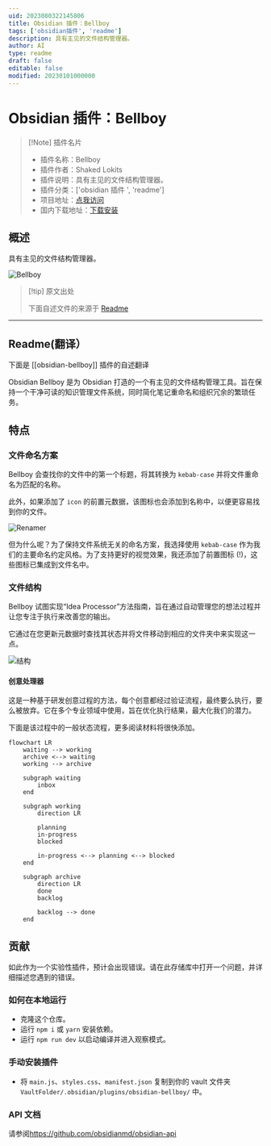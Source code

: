 ```yaml
---
uid: 2023080322145806
title: Obsidian 插件：Bellboy
tags: ['obsidian插件', 'readme']
description: 具有主见的文件结构管理器。
author: AI
type: readme
draft: false
editable: false
modified: 20230101000000
---
```


# Obsidian 插件：Bellboy

> [!Note] 插件名片
> - 插件名称：Bellboy
> - 插件作者：Shaked Lokits
> - 插件说明：具有主见的文件结构管理器。
> - 插件分类：['obsidian 插件 ', 'readme']
> - 项目地址：[点我访问](https://github.com/shakedlokits/obsidian-bellboy)
> - 国内下载地址：[下载安装](https://pkmer.cn/products/plugin/pluginMarket/?obsidian-bellboy)

## 概述

具有主见的文件结构管理器。

![Bellboy](https://cdn.pkmer.cn/covers/obsidian-bellboy.jpeg!pkmer)

> [!tip] 原文出处
>
>下面自述文件的来源于 [Readme](https://ghproxy.net/https://raw.githubusercontent.com/shakedlokits/obsidian-bellboy/master/README.md)

---

## Readme(翻译）

下面是 [[obsidian-bellboy]] 插件的自述翻译

Obsidian Bellboy 是为 Obsidian 打造的一个有主见的文件结构管理工具。旨在保持一个干净可读的知识管理文件系统，同时简化笔记重命名和组织冗余的繁琐任务。

## 特点

### 文件命名方案

Bellboy 会查找你的文件中的第一个标题，将其转换为 `kebab-case` 并将文件重命名为匹配的名称。

此外，如果添加了 `icon` 的前置元数据，该图标也会添加到名称中，以便更容易找到你的文件。

![Renamer](https://raw.githubusercontent.com/shakedlokits/obsidian-bellboy/master/docs/example.jpg)

但为什么呢？为了保持文件系统无关的命名方案，我选择使用 `kebab-case` 作为我们的主要命名约定风格。为了支持更好的视觉效果，我还添加了前置图标 (!)，这些图标已集成到文件名中。

### 文件结构

Bellboy 试图实现“Idea Processor”方法指南，旨在通过自动管理您的想法过程并让您专注于执行来改善您的输出。

它通过在您更新元数据时查找其状态并将文件移动到相应的文件夹中来实现这一点。

![结构](docs/structure.jpg)

#### 创意处理器

这是一种基于研发创意过程的方法，每个创意都经过验证流程，最终要么执行，要么被放弃。它在多个专业领域中使用，旨在优化执行结果，最大化我们的潜力。

下面是该过程中的一般状态流程，更多阅读材料将很快添加。

```mermaid
flowchart LR
	waiting --> working
	archive <--> waiting
	working --> archive

	subgraph waiting
		inbox
	end
	
	subgraph working
		direction LR
		
		planning
		in-progress
		blocked
		
		in-progress <--> planning <--> blocked
	end
	
	subgraph archive
		direction LR
		done
		backlog
		
		backlog --> done
	end
```

## 贡献

如此作为一个实验性插件，预计会出现错误。请在此存储库中打开一个问题，并详细描述您遇到的错误。

### 如何在本地运行

- 克隆这个仓库。
- 运行 `npm i` 或 `yarn` 安装依赖。
- 运行 `npm run dev` 以启动编译并进入观察模式。

### 手动安装插件

- 将 `main.js`、`styles.css`、`manifest.json` 复制到你的 vault 文件夹 `VaultFolder/.obsidian/plugins/obsidian-bellboy/` 中。

### API 文档

请参阅<https://github.com/obsidianmd/obsidian-api>
